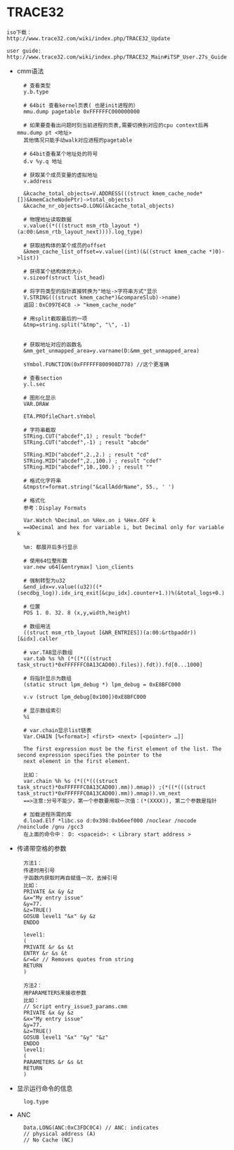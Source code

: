 
# TRACE32 #

    iso下载：
    http://www.trace32.com/wiki/index.php/TRACE32_Update

    user guide:
    http://www.trace32.com/wiki/index.php/TRACE32_Main#iTSP_User.27s_Guide

- cmm语法

        # 查看类型
        y.b.type

        # 64bit 查看kernel页表( 也是init进程的）
        mmu.dump pagetable 0xFFFFFFC000000000
        
        # 如果要查看出问题时刻当前进程的页表,需要切换到对应的cpu context后再mmu.dump pt <地址>
        其他情况只能手动walk对应进程的pagetable
        
        # 64bit查看某个地址处的符号	
        d.v %y.q 地址
        
        # 获取某个成员变量的虚拟地址
        v.address
        
        &kcache_total_objects=V.ADDRESS(((struct kmem_cache_node*[])&kmemCacheNodePtr)->total_objects)
        &kcache_nr_objects=D.LONG(&kcache_total_objects)

        # 物理地址读取数据
        v.value((*(((struct msm_rtb_layout *)(a:00:&msm_rtb_layout_next)))).log_type)
        
        # 获取结构体的某个成员的offset
        &kmem_cache_list_offset=v.value((int)(&((struct kmem_cache *)0)->list))
        
        # 获得某个结构体的大小
        v.sizeof(struct list_head)
        
        # 将字符类型的指针直接转换为"地址->字符串方式"显示
        V.STRING(((struct kmem_cache*)&compareSlub)->name)
        返回：0xC097E4C8 -> "kmem_cache_node"
        
        # 用split截取最后的一项
        &tmp=string.split("&tmp", "\", -1)
        
        
        # 获取地址对应的函数名
        &mm_get_unmapped_area=y.varname(D:&mm_get_unmapped_area)

        sYmbol.FUNCTION(0xFFFFFF800908D778) //这个更准确
        
        # 查看section
        y.l.sec
        
        # 图形化显示
        VAR.DRAW
        
        ETA.PROfileChart.sYmbol
        
        # 字符串截取
        STRing.CUT("abcdef",1) ; result "bcdef"
        STRing.CUT("abcdef",-1) ; result "abcde"
        
        STRing.MID("abcdef",2.,2.) ; result "cd"
        STRing.MID("abcdef",2.,100.) ; result "cdef"
        STRing.MID("abcdef",10.,100.) ; result ""

        # 格式化字符串
        &tmpstr=format.string("&callAddrName", 55., ' ')

        # 格式化
        参考：Display Formats
        
        Var.Watch %Decimal.on %Hex.on i %Hex.OFF k
        ==》Decimal and hex for variable i, but Decimal only for variable k
        
        %m: 都展开后多行显示
        
        # 使用64位整形数
        var.new u64[&entrymax] \ion_clients

        # 强制转型为u32
        &end_idx=v.value((u32)((*(secdbg_log)).idx_irq_exit[&cpu_idx].counter+1.))%(&total_logs+0.)
        
        # 位置
        POS 1. 0. 32. 8 (x,y,width,height)
        
        # 数组用法
        ((struct msm_rtb_layout [&NR_ENTRIES])(a:00:&rtbpaddr))[&idx].caller

        # var.TAB显示数组
        var.tab %s %h (*((*(((struct task_struct)*0xFFFFFFC0A13CAD00).files)).fdt)).fd[0...1000]
        
        # 将指针显示为数组
        (static struct lpm_debug *) lpm_debug = 0xE8BFC000
        
        v.v (struct lpm_debug[0x100])0xE8BFC000
        
        # 显示数组索引
        %i
        
        # var.chain显示list链表
        Var.CHAIN [%<format>] <first> <next> [<pointer> …]]
        
        The first expression must be the first element of the list. The second expression specifies the pointer to the
        next element in the first element.
        
        比如：
        var.chain %h %s (*((*(((struct task_struct)*0xFFFFFFC0A13CAD00).mm)).mmap)) ;(*((*(((struct task_struct)*0xFFFFFFC0A13CAD00).mm)).mmap)).vm_next
        ==>注意:分号不能少，第一个参数要用取一次值：(*(XXXX)), 第二个参数是指针
        
        # 加载进程所需的库
        d.load.Elf *libc.so d:0x398:0xb6eef000 /noclear /nocode /noinclude /gnu /gcc3
        在上面的命令中： D: <spaceid>: < Library start address > 

- 传递带空格的参数

        方法1：
        传递时用引号
        子函数内获取时再自赋值一次，去掉引号
        比如：
        PRIVATE &x &y &z
        &x="My entry issue"
        &y=77.
        &z=TRUE()
        GOSUB level1 "&x" &y &z
        ENDDO
        
        level1:
        (
        PRIVATE &r &s &t
        ENTRY &r &s &t
        &r=&r // Removes quotes from string
        RETURN
        )
        
        方法2：
        用PARAMETERS来接收参数
        比如：
        // Script entry_issue3_params.cmm
        PRIVATE &x &y &z
        &x="My entry issue"
        &y=77.
        &z=TRUE()
        GOSUB level1 "&x" "&y" "&z"
        ENDDO
        level1:
        (
        PARAMETERS &r &s &t
        RETURN
        )


- 显示运行命令的信息

        log.type

- ANC

        Data.LONG(ANC:0xC3FDC0C4) // ANC: indicates
        // physical address (A)
        // No Cache (NC)
        
